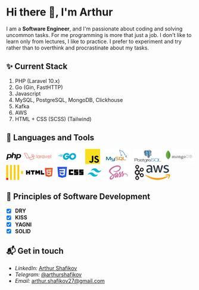 # Hi there 👋, I'm Arthur

I am a **Software Engineer**, and I'm passionate about coding and solving uncommon tasks. For me programming is more that just a job. I don't like to learn only from lectures, I like to practice. I prefer to experiment and try rather than to overthink and procrastinate about my tasks. 

## ✨ Current **Stack**
1. PHP (Laravel 10.x)
2. Go (Gin, FastHTTP)
3. Javascript
4. MySQL, PostgreSQL, MongoDB, Clickhouse 
5. Kafka
6. AWS
7. HTML + CSS (SCSS) (Tailwind)

## :wrench: Languages and Tools

<p float="left" background="#fff">
    <img alt="PHP" height="40px" src="./php.svg" />
    <img alt="Laravel" height="40px" src="./laravel.svg" />
    <img alt="Golang" height="40px" src="./golang.svg" />
    <img alt="JavaScript" height="40px" src="./js.svg" />
    <img alt="MySQL" height="40px" src="./mysql.svg" />
    <img alt="PostgreSQL" height="40px" src="./postgresql.svg" />
    <img alt="MongoDB" height="40px" src="./mongodb.svg" />
    <img alt="CLICKHOUSE" height="40px" src="./clickhouse.svg" />
    <img alt="HTML" height="40px" src="./html5.svg" />
    <img alt="CSS" height="40px" src="./css.svg" />
    <img alt="TAILWIND" height="40px" src="./tailwind.svg" />
    <img alt="SASS" height="40px" src="./sass.svg" />
    <img alt="KAFKA" height="40px" src="./kafka.svg" />
    <img alt="AWS" height="40px" src="./aws.svg" />
</p>

## :blue_book: **Principles** of Software Development

- [x] **DRY**
- [x] **KISS**
- [x] **YAGNI**
- [x] **SOLID**

## 📬 Get in **touch**
- *LinkedIn:* <a href="https://www.linkedin.com/in/arthur-shafikov/" target="_blank">Arthur Shafikov</a>
- *Telegram:* <a href="https://t.me/arthurshafikov" target="_blank">@arthurshafikov</a> 
- *Email:* arthur.shafikov27@gmail.com
